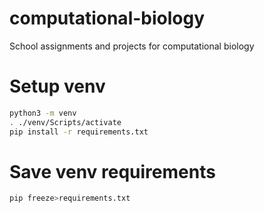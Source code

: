 # computational-biology
School assignments and projects for computational biology

# Setup venv
```bash
python3 -m venv
. ./venv/Scripts/activate
pip install -r requirements.txt
```

# Save venv requirements
```bash
pip freeze>requirements.txt
```
